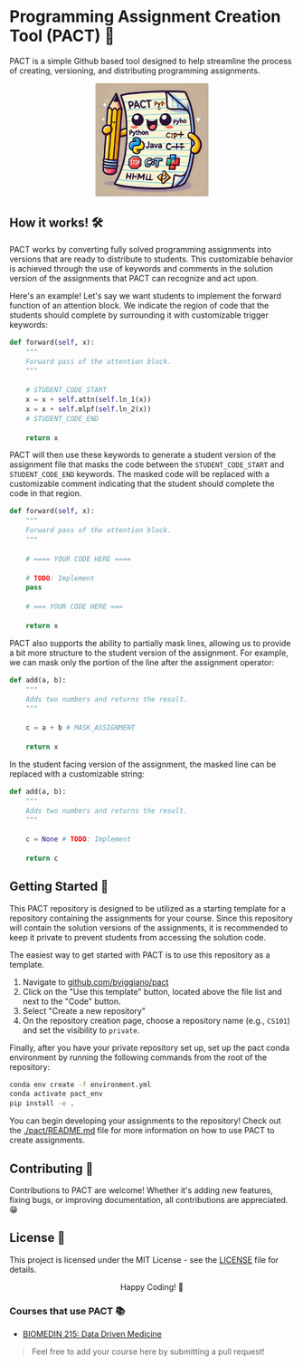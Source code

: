 # Programming Assignment Creation Tool (PACT) 📄


PACT is a simple Github based tool designed to help streamline the process of creating, versioning, and distributing programming assignments.

<center>
    <img src="pact.webp" width="200" height="200">
</center>

## How it works! 🛠️
PACT works by converting fully solved programming assignments into versions that are ready to distribute to students. This customizable behavior is achieved through the use of keywords and comments in the solution version of the assignments that PACT can recognize and act upon.

Here's an example! Let's say we want students to implement the forward function
of an attention block. We indicate the region of code that the students should
complete by surrounding it with customizable trigger keywords:
    
```python
def forward(self, x):
    """
    Forward pass of the attention block.
    """

    # STUDENT_CODE_START
    x = x + self.attn(self.ln_1(x))
    x = x + self.mlpf(self.ln_2(x))
    # STUDENT_CODE_END

    return x
```

PACT will then use these keywords to generate a student version of the assignment file that masks the
code between the `STUDENT_CODE_START` and `STUDENT_CODE_END` keywords. The masked code will be replaced with a customizable comment indicating that the student should complete the code in that region.

```python
def forward(self, x):
    """
    Forward pass of the attention block.
    """

    # ==== YOUR CODE HERE ====

    # TODO: Implement
    pass

    # === YOUR CODE HERE ===

    return x
```

PACT also supports the ability to partially mask lines, allowing us to provide a
bit more structure to the student version of the assignment. For example, we can
mask only the portion of the line after the assignment operator:

```python
def add(a, b):
    """
    Adds two numbers and returns the result.
    """

    c = a + b # MASK_ASSIGNMENT

    return x
```

In the student facing version of the assignment, the masked line can be replaced
with a customizable string:

```python
def add(a, b):
    """
    Adds two numbers and returns the result.
    """

    c = None # TODO: Implement

    return c
```


## Getting Started 🚀
This PACT repository is designed to be utilized as a starting template for a repository containing the assignments for your course. Since this repository will contain the solution versions of the assignments, it is recommended to keep it private to prevent students from accessing the solution code.

The easiest way to get started with PACT is to use this repository as a template.
1. Navigate to [github.com/bviggiano/pact](https://github.com/bviggiano/pact)
2. Click on the "Use this template" button, located above the file list and next to the "Code" button.
3. Select "Create a new repository"
4. On the repository creation page, choose a repository name (e.g., `CS101`) and set the visibility to `private`.


Finally, after you have your private repository set up, set up the pact conda environment by running the following commands from the root of the repository:
```bash
conda env create -f environment.yml
conda activate pact_env
pip install -e .
```

You can begin developing your assignments to the repository! Check out the [./pact/README.md](./pact/README.md) file for more information on how to use PACT to create assignments.


## Contributing 🤝
Contributions to PACT are welcome! Whether it's adding new features, fixing bugs, or improving documentation, all contributions are appreciated. 😁

## License 📝
This project is licensed under the MIT License - see the [LICENSE](LICENSE) file for details.

<center>
Happy Coding! 🚀
</center>

### Courses that use PACT 📚
- [BIOMEDIN 215: Data Driven Medicine](https://github.com/biomedin-215)

> Feel free to add your course here by submitting a pull request!

